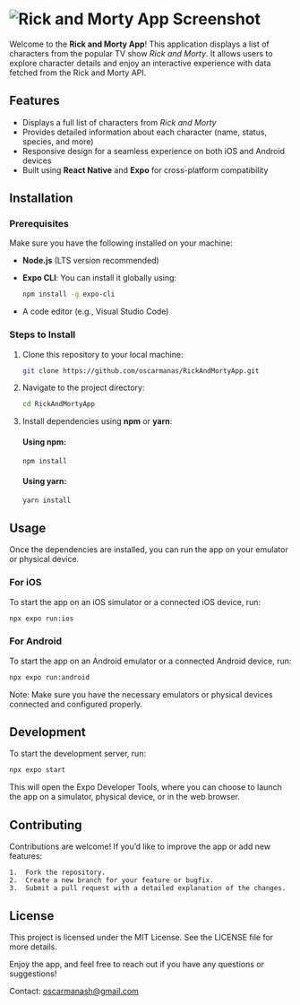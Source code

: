 # ![Rick and Morty App Screenshot](https://res.cloudinary.com/dkfzj9tmk/image/upload/v1677166689/backend-project/Rick-And-Morty-Logo-Transparent-File_arpmel.png)

Welcome to the **Rick and Morty App**! This application displays a list of characters from the popular TV show *Rick and Morty*. It allows users to explore character details and enjoy an interactive experience with data fetched from the Rick and Morty API.

## Features

- Displays a full list of characters from *Rick and Morty*
- Provides detailed information about each character (name, status, species, and more)
- Responsive design for a seamless experience on both iOS and Android devices
- Built using **React Native** and **Expo** for cross-platform compatibility

## Installation

### Prerequisites
Make sure you have the following installed on your machine:
- **Node.js** (LTS version recommended)
- **Expo CLI**: You can install it globally using:

    ```bash
    npm install -g expo-cli
    ```

- A code editor (e.g., Visual Studio Code)

### Steps to Install

1. Clone this repository to your local machine:

    ```bash
    git clone https://github.com/oscarmanas/RickAndMortyApp.git
    ```

2. Navigate to the project directory:

    ```bash
    cd RickAndMortyApp
    ```

3. Install dependencies using **npm** or **yarn**:

   #### Using npm:
   ```bash
   npm install
   ```

   #### Using yarn:
   ```bash
   yarn install
   ```

## Usage

Once the dependencies are installed, you can run the app on your emulator or physical device.

### For iOS

To start the app on an iOS simulator or a connected iOS device, run:

   ```bash
   npx expo run:ios
   ```

### For Android

To start the app on an Android emulator or a connected Android device, run:

   ```bash
   npx expo run:android
   ```

Note: Make sure you have the necessary emulators or physical devices connected and configured properly.

## Development

To start the development server, run:

   ```bash
   npx expo start
   ```
This will open the Expo Developer Tools, where you can choose to launch the app on a simulator, physical device, or in the web browser.

## Contributing

Contributions are welcome! If you’d like to improve the app or add new features:

	1.	Fork the repository.
	2.	Create a new branch for your feature or bugfix.
	3.	Submit a pull request with a detailed explanation of the changes.

 ## License

 This project is licensed under the MIT License. See the LICENSE file for more details.

Enjoy the app, and feel free to reach out if you have any questions or suggestions!

Contact: oscarmanash@gmail.com
